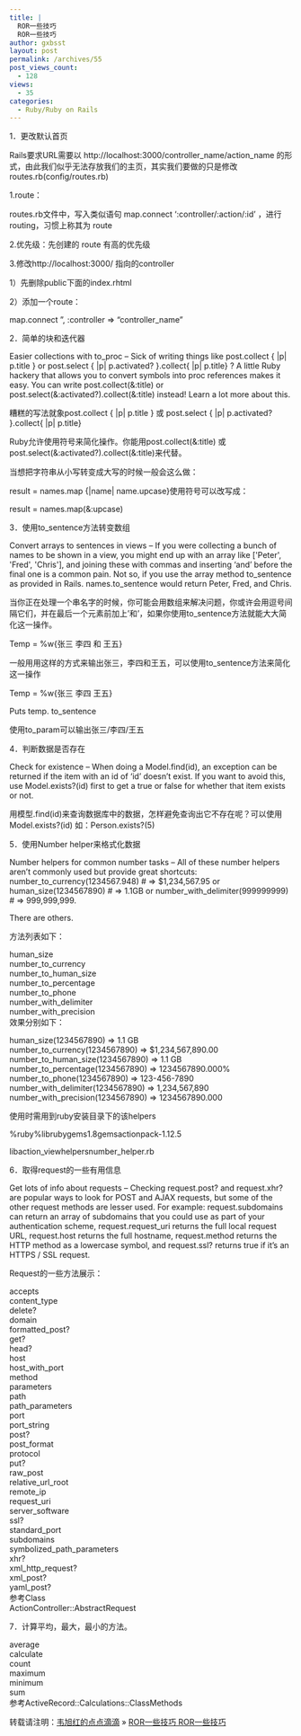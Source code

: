 ```yaml
---
title: |
  ROR一些技巧
  ROR一些技巧
author: gxbsst
layout: post
permalink: /archives/55
post_views_count:
  - 128
views:
  - 35
categories:
  - Ruby/Ruby on Rails
---
```

1．更改默认首页

Rails要求URL需要以 http://localhost:3000/controller\_name/action\_name 的形式，由此我们似乎无法存放我们的主页，其实我们要做的只是修改 routes.rb(config/routes.rb)

1.route：

routes.rb文件中，写入类似语句 map.connect &#8216;:controller/:action/:id&#8217; ，进行routing，习惯上称其为 route

2.优先级：先创建的 route 有高的优先级

3.修改http://localhost:3000/ 指向的controller

1）先删除public下面的index.rhtml

2）添加一个route：

map.connect &#8221;, :controller => &#8220;controller_name&#8221;

2．简单的块和迭代器

Easier collections with to_proc &#8211; Sick of writing things like post.collect { |p| p.title } or post.select { |p| p.activated? }.collect{ |p| p.title} ? A little Ruby hackery that allows you to convert symbols into proc references makes it easy. You can write post.collect(&:title) or post.select(&:activated?).collect(&:title) instead! Learn a lot more about this.

糟糕的写法就象post.collect { |p| p.title } 或 post.select { |p| p.activated? }.collect{ |p| p.title}

Ruby允许使用符号来简化操作。你能用post.collect(&:title) 或post.select(&:activated?).collect(&:title)来代替。

当想把字符串从小写转变成大写的时候一般会这么做：

result = names.map {|name| name.upcase}使用符号可以改写成：

result = names.map(&:upcase)

3．使用to_sentence方法转变数组

Convert arrays to sentences in views &#8211; If you were collecting a bunch of names to be shown in a view, you might end up with an array like ['Peter', 'Fred', 'Chris'], and joining these with commas and inserting &#8216;and&#8217; before the final one is a common pain. Not so, if you use the array method to\_sentence as provided in Rails. names.to\_sentence would return Peter, Fred, and Chris.

当你正在处理一个串名字的时候，你可能会用数组来解决问题，你或许会用逗号间隔它们，并在最后一个元素前加上’和’，如果你使用to_sentence方法就能大大简化这一操作。

Temp = %w{张三 李四 和 王五}

一般用用这样的方式来输出张三，李四和王五，可以使用to_sentence方法来简化这一操作

Temp = %w{张三 李四 王五}

Puts temp. to_sentence

使用to_param可以输出张三/李四/王五

4．判断数据是否存在

Check for existence &#8211; When doing a Model.find(id), an exception can be returned if the item with an id of &#8216;id&#8217; doesn&#8217;t exist. If you want to avoid this, use Model.exists?(id) first to get a true or false for whether that item exists or not.

用模型.find(id)来查询数据库中的数据，怎样避免查询出它不存在呢？可以使用Model.exists?(id) 如：Person.exists?(5)

5．使用Number helper来格式化数据

Number helpers for common number tasks &#8211; All of these number helpers aren&#8217;t commonly used but provide great shortcuts: number\_to\_currency(1234567.948) # => $1,234,567.95 or human\_size(1234567890) # => 1.1GB or number\_with_delimiter(999999999) # => 999,999,999.

There are others.

方法列表如下：

human_size  
number\_to\_currency  
number\_to\_human_size  
number\_to\_percentage  
number\_to\_phone  
number\_with\_delimiter  
number\_with\_precision  
效果分别如下：

human_size(1234567890) => 1.1 GB  
number\_to\_currency(1234567890) => $1,234,567,890.00  
number\_to\_human_size(1234567890) => 1.1 GB  
number\_to\_percentage(1234567890) => 1234567890.000%  
number\_to\_phone(1234567890) => 123-456-7890  
number\_with\_delimiter(1234567890) => 1,234,567,890  
number\_with\_precision(1234567890) => 1234567890.000

使用时需用到ruby安装目录下的该helpers

%ruby%librubygems1.8gemsactionpack-1.12.5

libaction\_viewhelpersnumber\_helper.rb

6．取得request的一些有用信息

Get lots of info about requests &#8211; Checking request.post? and request.xhr? are popular ways to look for POST and AJAX requests, but some of the other request methods are lesser used. For example: request.subdomains can return an array of subdomains that you could use as part of your authentication scheme, request.request_uri returns the full local request URL, request.host returns the full hostname, request.method returns the HTTP method as a lowercase symbol, and request.ssl? returns true if it&#8217;s an HTTPS / SSL request.

Request的一些方法展示：

accepts  
content_type  
delete?  
domain  
formatted_post?  
get?  
head?  
host  
host\_with\_port  
method  
parameters  
path  
path_parameters  
port  
port_string  
post?  
post_format  
protocol  
put?  
raw_post  
relative\_url\_root  
remote_ip  
request_uri  
server_software  
ssl?  
standard_port  
subdomains  
symbolized\_path\_parameters  
xhr?  
xml\_http\_request?  
xml_post?  
yaml_post?  
参考Class  
ActionController::AbstractRequest

7．计算平均，最大，最小的方法。

average  
calculate  
count  
maximum  
minimum  
sum  
参考ActiveRecord::Calculations::ClassMethods

转载请注明：[韦旭红的点点滴滴][1] &raquo; [ROR一些技巧 ROR一些技巧][2]

 [1]: http://www.weixuhong.com
 [2]: http://www.weixuhong.com/archives/55